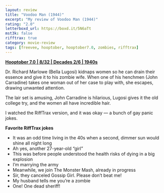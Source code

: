 ```yaml
---
layout: review
title: "Voodoo Man (1944)"
excerpt: "My review of Voodoo Man (1944)"
rating: "2.0"
letterboxd_url: https://boxd.it/5N6aTt
mst3k: false
rifftrax: true
category: movie-review
tags: [freevee, hooptober, hooptober7.0, zombies, rifftrax]
---
```


<b><a href="https://boxd.it/pOK5i/detail" target="_blank" rel="noopener">Hooptober 7.0 | 8/32 | Decades 2/6 | 1940s</a></b>

Dr. Richard Marlowe (Bella Lugosi) kidnaps women so he can drain their essence and give it to his zombie wife. When one of his henchmen (John Carradine) takes one woman out of her case to play with, she escapes, drawing unwanted attention.

The lair set is amusing, John Carradine is hilarious, Lugosi gives it the old college try, and the women all have incredible hair.

I watched the RiffTrax version, and it was okay — a bunch of gay panic jokes.

<b>Favorite RiffTrax jokes</b>

- It was an odd time living in the 40s when a second, dimmer sun would shine all night long
- Ah yes, another 27-year-old “girl”
- This was before people understood the health risks of dying in a big explosion
- I’m marrying the army
- Meanwhile, we join The Monster Mash, already in progress
- Sir, they canceled Gossip Girl. Please don’t beat me!
- My husband tells me you’re a zombie
- One! One dead sheriff!
